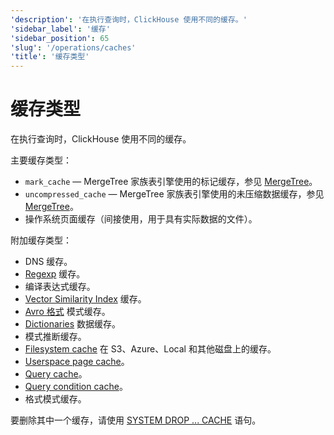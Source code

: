 ```yaml
---
'description': '在执行查询时，ClickHouse 使用不同的缓存。'
'sidebar_label': '缓存'
'sidebar_position': 65
'slug': '/operations/caches'
'title': '缓存类型'
---
```



# 缓存类型

在执行查询时，ClickHouse 使用不同的缓存。

主要缓存类型：

- `mark_cache` — MergeTree 家族表引擎使用的标记缓存，参见 [MergeTree](../engines/table-engines/mergetree-family/mergetree.md)。
- `uncompressed_cache` — MergeTree 家族表引擎使用的未压缩数据缓存，参见 [MergeTree](../engines/table-engines/mergetree-family/mergetree.md)。
- 操作系统页面缓存（间接使用，用于具有实际数据的文件）。

附加缓存类型：

- DNS 缓存。
- [Regexp](../interfaces/formats.md#data-format-regexp) 缓存。
- 编译表达式缓存。
- [Vector Similarity Index](../engines/table-engines/mergetree-family/annindexes.md) 缓存。
- [Avro 格式](../interfaces/formats.md#data-format-avro) 模式缓存。
- [Dictionaries](../sql-reference/dictionaries/index.md) 数据缓存。
- 模式推断缓存。
- [Filesystem cache](storing-data.md) 在 S3、Azure、Local 和其他磁盘上的缓存。
- [Userspace page cache](/operations/userspace-page-cache)。
- [Query cache](query-cache.md)。
- [Query condition cache](query-condition-cache.md)。
- 格式模式缓存。

要删除其中一个缓存，请使用 [SYSTEM DROP ... CACHE](../sql-reference/statements/system.md) 语句。
